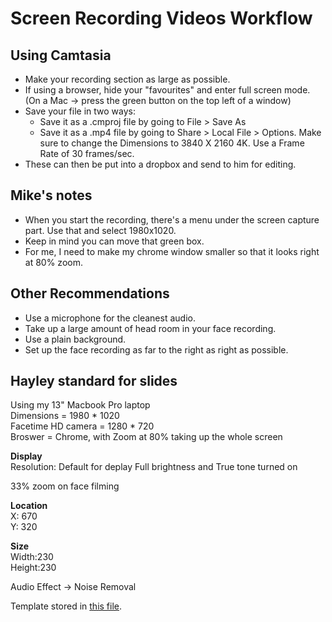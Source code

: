 # Screen Recording Videos Workflow

## Using Camtasia

- Make your recording section as large as possible.
- If using a browser, hide your "favourites" and enter full screen mode. (On a Mac -> press the green button on the top left of a window) 
- Save your file in two ways: 
    - Save it as a .cmproj file by going to File > Save As 
    - Save it as a .mp4 file by going to Share > Local File > Options. Make sure to change the Dimensions to 3840 X 2160 4K. Use a Frame Rate of 30 frames/sec.
- These can then be put into a dropbox and send to him for editing. 

## Mike's notes

- When you start the recording, there's a menu under the screen capture part. Use that and select 1980x1020.
- Keep in mind you can move that green box.
- For me, I need to make my chrome window smaller so that it looks right at 80% zoom.

## Other Recommendations 
- Use a microphone for the cleanest audio.
- Take up a large amount of head room in your face recording.
- Use a plain background.
- Set up the face recording as far to the right as right as possible.

## Hayley standard for slides 

Using my 13" Macbook Pro laptop      
Dimensions = 1980 * 1020      
Facetime HD camera = 1280 * 720     
Broswer = Chrome, with Zoom at 80% taking up the whole screen      

**Display**   
Resolution: Default for deplay
Full brightness and 
True tone turned on 

33% zoom on face filming     
     
**Location**    
X: 670    
Y: 320        
     
**Size**      
Width:230   
Height:230       
    
     
Audio Effect -> Noise Removal       

Template stored in [this file](screen_rec_temp.camtemplate.zip).
